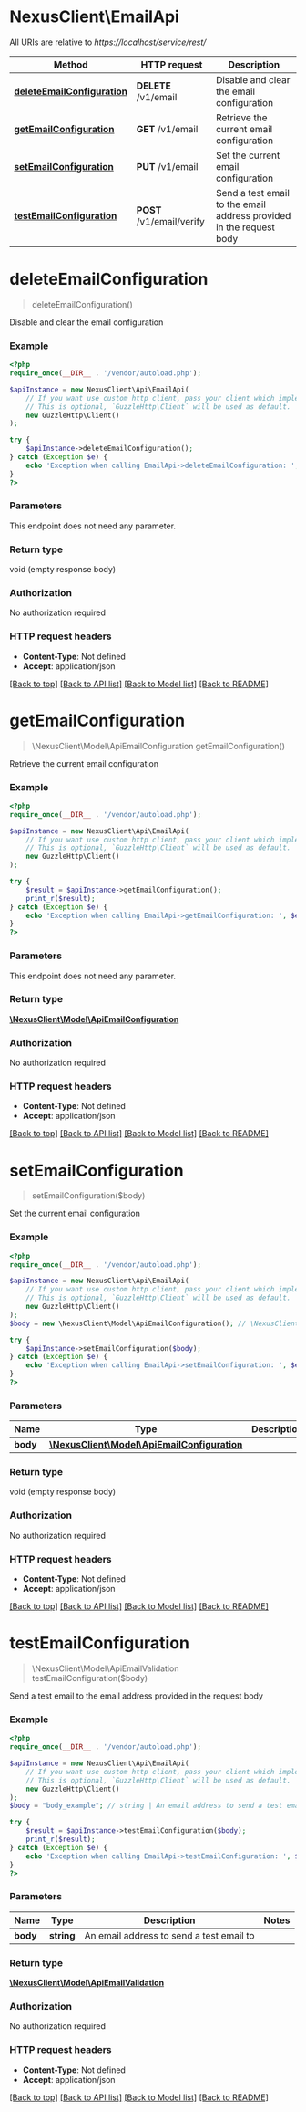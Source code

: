 # NexusClient\EmailApi

All URIs are relative to *https://localhost/service/rest/*

Method | HTTP request | Description
------------- | ------------- | -------------
[**deleteEmailConfiguration**](EmailApi.md#deleteEmailConfiguration) | **DELETE** /v1/email | Disable and clear the email configuration
[**getEmailConfiguration**](EmailApi.md#getEmailConfiguration) | **GET** /v1/email | Retrieve the current email configuration
[**setEmailConfiguration**](EmailApi.md#setEmailConfiguration) | **PUT** /v1/email | Set the current email configuration
[**testEmailConfiguration**](EmailApi.md#testEmailConfiguration) | **POST** /v1/email/verify | Send a test email to the email address provided in the request body


# **deleteEmailConfiguration**
> deleteEmailConfiguration()

Disable and clear the email configuration



### Example
```php
<?php
require_once(__DIR__ . '/vendor/autoload.php');

$apiInstance = new NexusClient\Api\EmailApi(
    // If you want use custom http client, pass your client which implements `GuzzleHttp\ClientInterface`.
    // This is optional, `GuzzleHttp\Client` will be used as default.
    new GuzzleHttp\Client()
);

try {
    $apiInstance->deleteEmailConfiguration();
} catch (Exception $e) {
    echo 'Exception when calling EmailApi->deleteEmailConfiguration: ', $e->getMessage(), PHP_EOL;
}
?>
```

### Parameters
This endpoint does not need any parameter.

### Return type

void (empty response body)

### Authorization

No authorization required

### HTTP request headers

 - **Content-Type**: Not defined
 - **Accept**: application/json

[[Back to top]](#) [[Back to API list]](../../README.md#documentation-for-api-endpoints) [[Back to Model list]](../../README.md#documentation-for-models) [[Back to README]](../../README.md)

# **getEmailConfiguration**
> \NexusClient\Model\ApiEmailConfiguration getEmailConfiguration()

Retrieve the current email configuration



### Example
```php
<?php
require_once(__DIR__ . '/vendor/autoload.php');

$apiInstance = new NexusClient\Api\EmailApi(
    // If you want use custom http client, pass your client which implements `GuzzleHttp\ClientInterface`.
    // This is optional, `GuzzleHttp\Client` will be used as default.
    new GuzzleHttp\Client()
);

try {
    $result = $apiInstance->getEmailConfiguration();
    print_r($result);
} catch (Exception $e) {
    echo 'Exception when calling EmailApi->getEmailConfiguration: ', $e->getMessage(), PHP_EOL;
}
?>
```

### Parameters
This endpoint does not need any parameter.

### Return type

[**\NexusClient\Model\ApiEmailConfiguration**](../Model/ApiEmailConfiguration.md)

### Authorization

No authorization required

### HTTP request headers

 - **Content-Type**: Not defined
 - **Accept**: application/json

[[Back to top]](#) [[Back to API list]](../../README.md#documentation-for-api-endpoints) [[Back to Model list]](../../README.md#documentation-for-models) [[Back to README]](../../README.md)

# **setEmailConfiguration**
> setEmailConfiguration($body)

Set the current email configuration



### Example
```php
<?php
require_once(__DIR__ . '/vendor/autoload.php');

$apiInstance = new NexusClient\Api\EmailApi(
    // If you want use custom http client, pass your client which implements `GuzzleHttp\ClientInterface`.
    // This is optional, `GuzzleHttp\Client` will be used as default.
    new GuzzleHttp\Client()
);
$body = new \NexusClient\Model\ApiEmailConfiguration(); // \NexusClient\Model\ApiEmailConfiguration | 

try {
    $apiInstance->setEmailConfiguration($body);
} catch (Exception $e) {
    echo 'Exception when calling EmailApi->setEmailConfiguration: ', $e->getMessage(), PHP_EOL;
}
?>
```

### Parameters

Name | Type | Description  | Notes
------------- | ------------- | ------------- | -------------
 **body** | [**\NexusClient\Model\ApiEmailConfiguration**](../Model/ApiEmailConfiguration.md)|  |

### Return type

void (empty response body)

### Authorization

No authorization required

### HTTP request headers

 - **Content-Type**: Not defined
 - **Accept**: application/json

[[Back to top]](#) [[Back to API list]](../../README.md#documentation-for-api-endpoints) [[Back to Model list]](../../README.md#documentation-for-models) [[Back to README]](../../README.md)

# **testEmailConfiguration**
> \NexusClient\Model\ApiEmailValidation testEmailConfiguration($body)

Send a test email to the email address provided in the request body



### Example
```php
<?php
require_once(__DIR__ . '/vendor/autoload.php');

$apiInstance = new NexusClient\Api\EmailApi(
    // If you want use custom http client, pass your client which implements `GuzzleHttp\ClientInterface`.
    // This is optional, `GuzzleHttp\Client` will be used as default.
    new GuzzleHttp\Client()
);
$body = "body_example"; // string | An email address to send a test email to

try {
    $result = $apiInstance->testEmailConfiguration($body);
    print_r($result);
} catch (Exception $e) {
    echo 'Exception when calling EmailApi->testEmailConfiguration: ', $e->getMessage(), PHP_EOL;
}
?>
```

### Parameters

Name | Type | Description  | Notes
------------- | ------------- | ------------- | -------------
 **body** | **string**| An email address to send a test email to |

### Return type

[**\NexusClient\Model\ApiEmailValidation**](../Model/ApiEmailValidation.md)

### Authorization

No authorization required

### HTTP request headers

 - **Content-Type**: Not defined
 - **Accept**: application/json

[[Back to top]](#) [[Back to API list]](../../README.md#documentation-for-api-endpoints) [[Back to Model list]](../../README.md#documentation-for-models) [[Back to README]](../../README.md)

